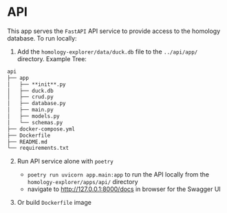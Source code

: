 # API

This app serves the `FastAPI` API service to provide access to the homology database. To run locally:

1. Add the `homology-explorer/data/duck.db` file to the `../api/app/` directory. Example Tree:

```markdown
api
├── app
│   ├── **init**.py
│   ├── duck.db
│   ├── crud.py
│   ├── database.py
│   ├── main.py
│   ├── models.py
│   └── schemas.py
├── docker-compose.yml
├── Dockerfile
├── README.md
└── requirements.txt
```

2. Run API service alone with `poetry`

   - `poetry run uvicorn app.main:app` to run the API locally from the `homology-explorer/apps/api/` directory
   - navigate to http://127.0.0.1:8000/docs in browser for the Swagger UI

3. Or build `Dockerfile` image
